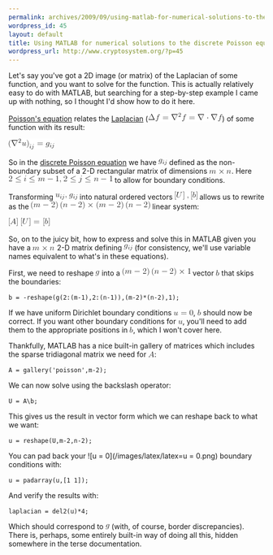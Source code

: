 ```yaml
--- 
permalink: archives/2009/09/using-matlab-for-numerical-solutions-to-the-discrete-poisson-equation
wordpress_id: 45
layout: default
title: Using MATLAB for numerical solutions to the discrete Poisson equation
wordpress_url: http://www.cryptosystem.org/?p=45
---
```

Let's say you've got a 2D image (or matrix) of the Laplacian of some function, and you want to solve for the function. This is actually relatively easy to do with MATLAB, but searching for a step-by-step example I came up with nothing, so I thought I'd show how to do it here.

[Poisson's equation](http://en.wikipedia.org/wiki/Poisson_equation) relates the [Laplacian](http://en.wikipedia.org/wiki/Laplace_operator) (![\Delta f = \nabla^2 f = \nabla \cdot \nabla f](/images/latex/latex=laplace.png)) of some function with its result:

![\left(\nabla^2 u \right)\_{ij}=g\_{ij}](/images/latex/latex=laplaceresult.png)

So in the [discrete Poisson equation](http://en.wikipedia.org/wiki/Discrete_Poisson_equation) we have ![g\_{ij}](/images/latex/latex=g_ij.png) defined as the non-boundary subset of a 2-D rectangular matrix  of dimensions ![m \times n](/images/latex/latex=mtimesn.png). Here ![2 \le i \le m-1, 2 \le j \le n-1](/images/latex/latex=2leilem-1,2lejlen-1.png) to allow for boundary conditions.

Transforming ![u\_{ij}, g\_{ij}](/images/latex/latex=uij,gij.png) into natural ordered vectors ![\left[U\right], \left[b\right]](/images/latex/latex=leftUright,leftbright.png) allows us to rewrite as the ![\left(m-2\right)\left(n-2\right) \times \left(m-2\right)\left(n-2\right)](/images/latex/latex=leftm-2rightleftn-2righttimesleftm-2rightleftn-2right.png) linear system:

![\left[A\right]\left[U\right] = \left[b\right]](/images/latex/latex=leftArightleftUright=leftbright.png)

So, on to the juicy bit, how to express and solve this in MATLAB given you have a ![m \times n](/images/latex/latex=mtimesn.png) 2-D matrix defining ![g\_{ij}](/images/latex/latex=g_ij.png) (for consistency, we'll use variable names equivalent to what's in these equations).

First, we need to reshape ![g](/images/latex/latex=g.png) into a ![\left(m-2\right)\left(n-2\right)\times 1](/images/latex/latex=leftm-2rightleftn-2righttimes1.png) vector ![b](/images/latex/latex=b.png) that skips the boundaries:

    b = -reshape(g(2:(m-1),2:(n-1)),(m-2)*(n-2),1);

If we have uniform Dirichlet boundary conditions ![u=0](/images/latex/latex=u=0.png), ![b](/images/latex/latex=b.png) should now be correct. If you want other boundary conditions for ![u](/images/latex/latex=u.png), you'll need to add them to the appropriate positions in ![b](/images/latex/latex=b.png), which I won't cover here.

Thankfully, MATLAB has a nice built-in gallery of matrices which includes the sparse tridiagonal matrix we need for ![A](/images/latex/latex=A.png):

    A = gallery('poisson',m-2);

We can now solve using the backslash operator:

    U = A\b;

This gives us the result in vector form which we can reshape back to what we want:

    u = reshape(U,m-2,n-2);

You can pad back your ![u = 0](/images/latex/latex=u = 0.png) boundary conditions with:

    u = padarray(u,[1 1]);

And verify the results with:

    laplacian = del2(u)*4;

Which should correspond to ![g](/images/latex/latex=g.png) (with, of course, border discrepancies). There is, perhaps, some entirely built-in way of doing all this, hidden somewhere in the terse documentation.
